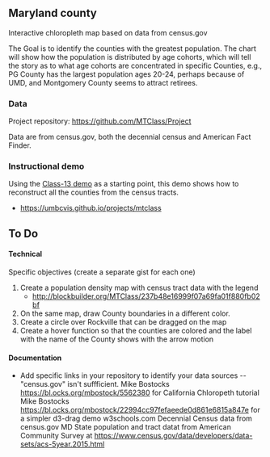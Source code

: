 ## Maryland county

Interactive chloropleth map based on data from census.gov

The Goal is to identify the counties with the greatest population.
The chart will show how the population is distributed by age cohorts, which
will tell the story as to what age cohorts are concentrated in specific Counties, e.g., PG County has the largest population ages 20-24, perhaps because of UMD, and Montgomery County seems to attract retirees.

### Data

Project repository: https://github.com/MTClass/Project

Data are from census.gov, both the decennial census and American Fact Finder.

### Instructional demo

Using the [Class-13 demo](https://umbcvis.github.io/classes/class-12) as a starting point,
this demo shows how to reconstruct all the counties from the census tracts. 

* https://umbcvis.github.io/projects/mtclass

## To Do

#### Technical

Specific objectives (create a separate gist for each one)

1. Create a population density map with census tract data with the legend 
    * http://blockbuilder.org/MTClass/237b48e16999f07a69fa01f880fb02bf
2. On the same map, draw County boundaries in a different color.
3. Create a circle over Rockville that can be dragged on the map
4. Create a hover function so that the counties are colored and the label with the name of the County shows with the arrow motion

#### Documentation

* Add specific links in your repository to identify your data sources -- "census.gov" isn't suffficient.
Mike Bostocks https://bl.ocks.org/mbostock/5562380 for California Chloropeth tutorial
Mike Bostocks https://bl.ocks.org/mbostock/22994cc97fefaeede0d861e6815a847e for a simpler d3-drag demo
w3schools.com
Decennial Census data from census.gov
MD State population and tract datat from American Community Survey at https://www.census.gov/data/developers/data-sets/acs-5year.2015.html

